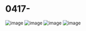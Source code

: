 # 0417-
![image](https://github.com/user-attachments/assets/6638d330-ab9c-4cd8-bcac-da8f0bce4f73)
![image](https://github.com/user-attachments/assets/4d42f5de-8ede-4e68-bfb3-6d9ba075a44f)
![image](https://github.com/user-attachments/assets/201a2eaa-cf89-4045-85ea-dda3806d9dd6)
![image](https://github.com/user-attachments/assets/8b253c4b-0e0d-42ac-ae37-4a368fcab52c)
